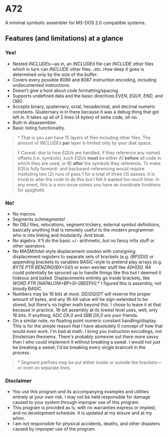 # A72
A minimal symbolic assembler for MS-DOS 2.0 compatible systems.

## Features (and limitations) at a glance

### Yes!

- Nested *INCLUDE*s&mdash;as in, an *INCLUDE*d file can *INCLUDE* other files which in turn can *INCLUDE* other files...etc.  How deep it goes is determined only by the size of the buffer.
- Covers every possible 8086 and 8087 instruction encoding, including undocumented instructions.
- Doesn't give a hoot about code formatting/spacing.
- Supports undefined data and the basic directives *EVEN*, *EQU*&ddagger;, *END*, and *ORG*.
- Accepts binary, quaternary, octal, hexadecimal, and decimal numeric constants.  Quaternary is in there because it was a debug thing that got left in.  It takes up all of 2 lines (4 bytes) of extra code, oh no.
- Built-in disassembler.
- Basic listing functionality.

> &dagger; That is you can have 15 layers of files including other files.  The amount of *INCLUDE*s **per** layer is limited only by your disk space.

> &ddagger; Caveat: due to how *EQU*s are handled, if they reference any named offsets (i.e. symbols), such *EQU*s **must** be either A) **before** all code in which they are used, or B) **after** the symbols they reference.  To make *EQU*s fully forward- and backward-referencing would require instituting two (2) runs of pass 1 for a total of three (3) passes.  It is trivial to alter the code to do this but I felt it wasted too much time.  In any event, this is a non-issue unless you have an inordinate fondness for spaghetti.

### No!

- No macros.
- Segments schmegments!
- No OBJ files, relocations, segment trickery, external symbol definitions, basically anything that is remotely useful to the modern programmer who is into linking and modularity.  And bloat.
- No algebra.  It'll do the basic +/- arithmetic, but no fancy infix stuff or other operators.
- No MASM/Intel-style displacement voodoo with consigning displacement registers to separate sets of brackets (e.g. *[BP][DI]*) or appending brackets to variables BASIC-style to pretend play arrays (e.g. *BYTE PTR BENZINO[BX+54]*) or even weirder stuff like *40H[SI]*.  *RA* could potentially be spruced up to handle things like this but I deemed it hideous and bailed.  Displacements entirely go inside brackets, like *WORD PTR [NAPALONI+BP+SI-0BEEFH]*.\*  I figured this is assembly, not bloody BASIC.
- Numbers may be 16 bits at most.  *DD*/*DQ*/*DT* will reserve the proper amount of bytes, and any 16-bit value will be sign-extended to be stored, but there's no higher math beyond this.  I chose to leave it at that because in practice, 16-bit assembly at its lowest level uses, well, only 16 bits.  If anything, *ADC DX,0* and *SBB DX,0* are your friends.
- On a similar note, no floating point numeric constant handling/display.  This is for the simple reason that I have absolutely 0 concept of how that would even work.  I'm bad at math.  I bring you instruction encodings, not Einsteinian theorems.  There's probably someone out there more savvy than I who could implement it without breaking a sweat.  I would not just be breaking a sweat; I'd be breaking every single braincell in the process.

> \* Segment prefixes may be put either inside or outside the brackets&mdash;or even on separate lines.

### Disclaimer

- You use this program and its accompanying examples and utilities entirely at your own risk.  I may not be held responsible for damage caused to your system through improper use of this program.
- This program is provided as is, with no warranties express or implied, and no development schedule.  It is updated at my leisure and at my whim.
- I am not responsible for physical accidents, deaths, and other disasters caused by improper use of the program.
